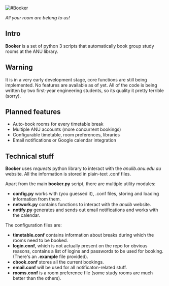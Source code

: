 ![#Booker](http://i.imgur.com/hGZAo5n.png)

*All your room are belong to us!*
## Intro
__Booker__ is a set of python 3 scripts that automatically book group study rooms at the ANU library.

## Warning
It is in a very early development stage, core functions are still being implemented. No features are available as of yet.
All of the code is being written by two first-year engineering students, so its quality it pretty terrible (sorry).

## Planned features
+ Auto-book rooms for every timetable break
+ Multiple ANU accounts (more concurrent bookings)
+ Configurable timetable, room preferences, libraries
+ Email notifications or Google calendar integration

## Technical stuff
__Booker__ uses _requests_ python library to interact with the _anulib.anu.edu.au_ website. All the information is stored in plain-text .conf files.

Apart from the main __booker.py__ script, there are multiple utility modules:
+ __config.py__ works with (you guessed it), .conf files, storing and loading information from them.
+ __network.py__ contains functions to interact with the _anulib_ website.
+ __notify.py__ generates and sends out email notifications and works with the calendar.

The configuration files are:
+ __timetable.conf__ contains information about breaks during which the rooms need to be booked.
+ __login.conf__, which is not actually present on the repo for obvious reasons, contains a list of logins and passwords to be used for booking. (There's an __.example__ file provided).
+ __cbook.conf__ stores all the current bookings.
+ __email.conf__ will be used for all notificaton-related stuff.
+ __rooms.conf__ is a room preference file (some study rooms are much better than the others).
